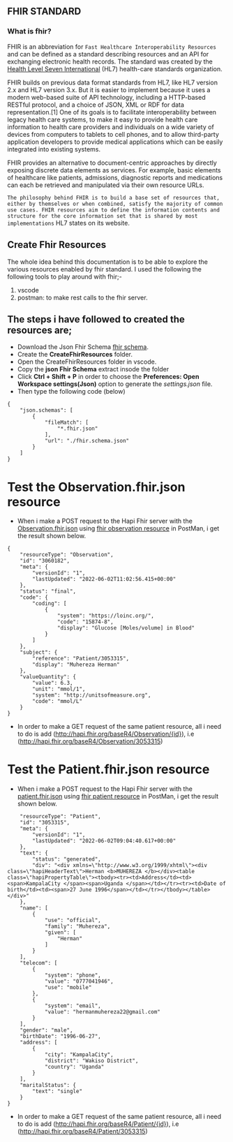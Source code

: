 ## FHIR STANDARD
### What is fhir?
FHIR is an abbreviation for `Fast Healthcare Interoperability Resources` and can be defined as a standard describing resources and an API for exchanging electronic health records. The standard was created by the [Health Level Seven International](https://www.hl7.org/) (HL7) health-care standards organization.

FHIR builds on previous data format standards from HL7, like HL7 version 2.x and HL7 version 3.x. But it is easier to implement because it uses a modern web-based suite of API technology, including a HTTP-based RESTful protocol, and a choice of JSON, XML or RDF for data representation.[1] One of its goals is to facilitate interoperability between legacy health care systems, to make it easy to provide health care information to health care providers and individuals on a wide variety of devices from computers to tablets to cell phones, and to allow third-party application developers to provide medical applications which can be easily integrated into existing systems.

FHIR provides an alternative to document-centric approaches by directly exposing discrete data elements as services. For example, basic elements of healthcare like patients, admissions, diagnostic reports and medications can each be retrieved and manipulated via their own resource URLs.

`The philosophy behind FHIR is to build a base set of resources that, either by themselves or when combined, satisfy the majority of common use cases. FHIR resources aim to define the information contents and structure for the core information set that is shared by most implementations` HL7 states on its website.
## Create Fhir Resources
The whole idea behind this documentation is to be able to explore the various resources enabled by fhir standard. I used the following the following tools to play around with fhir;-
 1. vscode
 2. postman: to make rest calls to the fhir server.

## The steps i have followed to created the resources are;

-  Download the Json Fhir Schema [fhir schema](http://hl7.org/fhir/fhir.schema.json.zip).
-  Create the **CreateFhirResources** folder.
-  Open the CreateFhirResources folder in vscode.
-  Copy the **json Fhir Schema** extract insode the folder
-  Click **Ctrl + Shift + P** in order to choose the **Preferences: Open Workspace settings(Json)** option to generate the *settings.json* file.
-  Then type the following code (below)
```
{
    "json.schemas": [
        {
            "fileMatch": [
                "*.fhir.json"
            ],
            "url": "./fhir.schema.json"
        }
    ]
}
```


# Test the Observation.fhir.json  resource
- When i make a POST request to the Hapi Fhir server with the [Observation.fhir.json](https://github.com/mherman22/CreateFhirResources/blob/main/ObservationResource/observation.fhir.json) using [fhir observation resource](http://hapi.fhir.org/baseR4/Observation) in PostMan, i get the result shown below.

```
{
    "resourceType": "Observation",
    "id": "3060182",
    "meta": {
        "versionId": "1",
        "lastUpdated": "2022-06-02T11:02:56.415+00:00"
    },
    "status": "final",
    "code": {
        "coding": [
            {
                "system": "https://loinc.org/",
                "code": "15874-8",
                "display": "Glucose [Moles/volume] in Blood"
            }
        ]
    },
    "subject": {
        "reference": "Patient/3053315",
        "display": "Muhereza Herman"
    },
    "valueQuantity": {
        "value": 6.3,
        "unit": "mmol/1",
        "system": "http://unitsofmeasure.org",
        "code": "mmol/L"
    }
}
```
- In order to make a GET request of the same patient resource, all i need to do is add (http://hapi.fhir.org/baseR4/Observation/{id}), i.e (http://hapi.fhir.org/baseR4/Observation/3053315)


# Test the Patient.fhir.json resource
- When i make a POST request to the Hapi Fhir server with the [patient.fhir.json](https://github.com/mherman22/CreateFhirResources/blob/main/patientResource/patient.fhir.json) using [fhir patient resource](http://hapi.fhir.org/baseR4/Patient) in PostMan, i get the result shown below.

```{
    "resourceType": "Patient",
    "id": "3053315",
    "meta": {
        "versionId": "1",
        "lastUpdated": "2022-06-02T09:04:40.617+00:00"
    },
    "text": {
        "status": "generated",
        "div": "<div xmlns=\"http://www.w3.org/1999/xhtml\"><div class=\"hapiHeaderText\">Herman <b>MUHEREZA </b></div><table class=\"hapiPropertyTable\"><tbody><tr><td>Address</td><td><span>KampalaCity </span><span>Uganda </span></td></tr><tr><td>Date of birth</td><td><span>27 June 1996</span></td></tr></tbody></table></div>"
    },
    "name": [
        {
            "use": "official",
            "family": "Muhereza",
            "given": [
                "Herman"
            ]
        }
    ],
    "telecom": [
        {
            "system": "phone",
            "value": "0777041946",
            "use": "mobile"
        },
        {
            "system": "email",
            "value": "hermanmuhereza22@gmail.com"
        }
    ],
    "gender": "male",
    "birthDate": "1996-06-27",
    "address": [
        {
            "city": "KampalaCity",
            "district": "Wakiso District",
            "country": "Uganda"
        }
    ],
    "maritalStatus": {
        "text": "single"
    }
}
```
- In order to make a GET request of the same patient resource, all i need to do is add (http://hapi.fhir.org/baseR4/Patient/{id}), i.e (http://hapi.fhir.org/baseR4/Patient/3053315)


